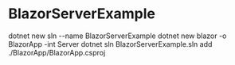 # BlazorServerExample
dotnet new sln --name BlazorServerExample
dotnet new blazor -o BlazorApp -int Server
dotnet sln BlazorServerExample.sln add ./BlazorApp/BlazorApp.csproj